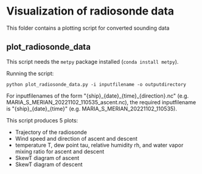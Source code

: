 # Visualization of radiosonde data

This folder contains a plotting script for converted sounding data

## plot_radiosonde_data

This script needs the `metpy` package installed (`conda install metpy`).

Running the script:
```
python plot_radiosonde_data.py -i inputfilename -o outputdirectory
```
For inputfilenames of the form "{ship}\_{date}\_{time}\_{direction}.nc" (e.g. MARIA_S_MERIAN_20221102_110535_ascent.nc),
the required inputfilename is "{ship}\_{date}\_{time}" (e.g. MARIA_S_MERIAN_20221102_110535).

This script produces 5 plots:
 * Trajectory of the radiosonde
 * Wind speed and direction of ascent and descent
 * temperature T, dew point tau, relative humidity rh, and water vapor mixing ratio for ascent and descent
 * SkewT diagram of ascent
 * SkewT diagram of descent